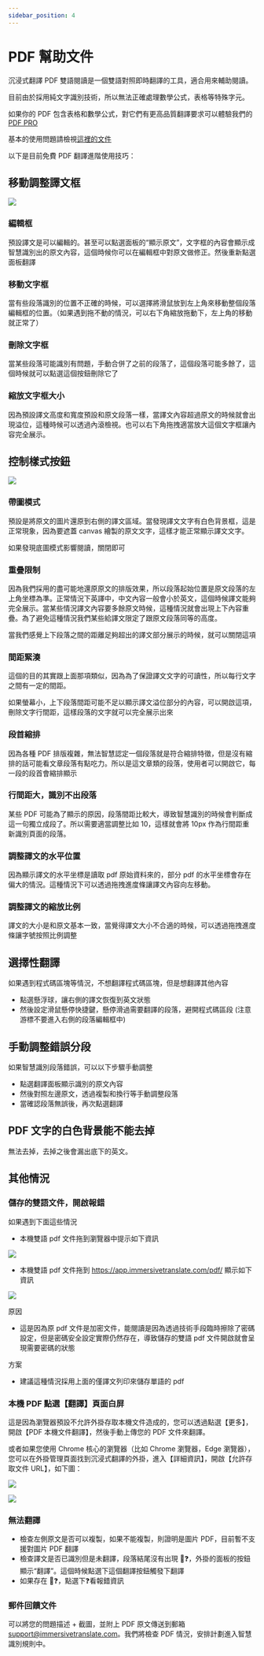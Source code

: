 ```yaml
---
sidebar_position: 4
---
```


# PDF 幫助文件

沉浸式翻譯 PDF 雙語閱讀是一個雙語對照即時翻譯的工具，適合用來輔助閱讀。

目前由於採用純文字識別技術，所以無法正確處理數學公式，表格等特殊字元。

如果你的 PDF 包含表格和數學公式，對它們有更高品質翻譯要求可以體驗我們的 [PDF PRO](https://app.immersivetranslate.com/pdf-pro/)

基本的使用問題請檢視[這裡的文件](/docs/usage/#pdf-%E6%96%87%E4%BB%B6翻譯)

以下是目前免費 PDF 翻譯進階使用技巧：

## 移動調整譯文框

![](https://s.immersivetranslate.com/static/official-static/assets/docs/doc-assets/pdf-move.png)

### 編輯框

預設譯文是可以編輯的。甚至可以點選面板的“顯示原文”，文字框的內容會顯示成智慧識別出的原文內容，這個時候你可以在編輯框中對原文做修正。然後重新點選面板翻譯

### 移動文字框

當有些段落識別的位置不正確的時候，可以選擇將滑鼠放到左上角來移動整個段落編輯框的位置。（如果遇到拖不動的情況，可以右下角縮放拖動下，左上角的移動就正常了）

### 刪除文字框

當某些段落可能識別有問題，手動合併了之前的段落了，這個段落可能多餘了，這個時候就可以點選這個按鈕刪除它了

### 縮放文字框大小

因為預設譯文高度和寬度預設和原文段落一樣，當譯文內容超過原文的時候就會出現溢位，這種時候可以透過內滾檢視。也可以右下角拖拽適當放大這個文字框讓內容完全展示。

## 控制樣式按鈕

![](https://s.immersivetranslate.com/static/official-static/assets/docs/doc-assets/pdf-control.png)

### 帶圖模式

預設是將原文的圖片還原到右側的譯文區域。當發現譯文文字有白色背景框，這是正常現象，因為要遮蓋 canvas 繪製的原文文字，這樣才能正常顯示譯文文字。

如果發現底圖模式影響閱讀，關閉即可

### 重疊限制

因為我們採用的盡可能地還原原文的排版效果，所以段落起始位置是原文段落的左上角坐標為準。正常情況下英譯中，中文內容一般會小於英文，這個時候譯文能夠完全展示。當某些情況譯文內容要多餘原文時候，這種情況就會出現上下內容重疊。為了避免這種情況我們某些給譯文限定了跟原文段落同等的高度。

當我們感覺上下段落之間的距離足夠超出的譯文部分展示的時候，就可以關閉這項

### 間距緊湊

這個的目的其實跟上面那項類似，因為為了保證譯文文字的可讀性，所以每行文字之間有一定的間距。

如果螢幕小，上下段落間距可能不足以顯示譯文溢位部分的內容，可以開啟這項，刪除文字行間距，這樣段落的文字就可以完全展示出來

### 段首縮排

因為各種 PDF 排版複雜，無法智慧認定一個段落就是符合縮排特徵，但是沒有縮排的話可能看文章段落有點吃力。所以是這文章類的段落，使用者可以開啟它，每一段的段首會縮排顯示

### 行間距大，識別不出段落

某些 PDF 可能為了顯示的原因，段落間距比較大，導致智慧識別的時候會判斷成這一句獨立成段了。所以需要適當調整比如 10，這樣就會將 10px 作為行間距重新識別頁面的段落。

### 調整譯文的水平位置

因為顯示譯文的水平坐標是讀取 pdf 原始資料來的，部分 pdf 的水平坐標會存在偏大的情況。這種情況下可以透過拖拽進度條讓譯文內容向左移動。

### 調整譯文的縮放比例

譯文的大小是和原文基本一致，當覺得譯文大小不合適的時候，可以透過拖拽進度條讓字號按照比例調整

## 選擇性翻譯

如果遇到程式碼區塊等情況，不想翻譯程式碼區塊，但是想翻譯其他內容

- 點選懸浮球，讓右側的譯文恢復到英文狀態
- 然後設定滑鼠懸停快捷鍵，懸停滑過需要翻譯的段落，避開程式碼區段 (注意游標不要進入右側的段落編輯框中)

## 手動調整錯誤分段

如果智慧識別段落錯誤，可以以下步驟手動調整

- 點選翻譯面板顯示識別的原文內容
- 然後對照左邊原文，透過複製和換行等手動調整段落
- 當確認段落無誤後，再次點選翻譯

## PDF 文字的白色背景能不能去掉

無法去掉，去掉之後會漏出底下的英文。

## 其他情況

### 儲存的雙語文件，開啟報錯

如果遇到下面這些情況

- 本機雙語 pdf 文件拖到瀏覽器中提示如下資訊

![](https://s.immersivetranslate.com/static/official-static/assets/docs/doc-assets/pdf-open-error.png)

- 本機雙語 pdf 文件拖到 https://app.immersivetranslate.com/pdf/ 顯示如下資訊

![](https://s.immersivetranslate.com/static/official-static/assets/docs/doc-assets/pdf-open-pwd.png)

原因

- 這是因為原 pdf 文件是加密文件，能閱讀是因為透過技術手段臨時擦除了密碼設定，但是密碼安全設定實際仍然存在，導致儲存的雙語 pdf 文件開啟就會呈現需要密碼的狀態

方案

- 建議這種情況採用上面的僅譯文列印來儲存單語的 pdf

### 本機 PDF 點選【翻譯】頁面白屏

這是因為瀏覽器預設不允許外掛存取本機文件造成的，您可以透過點選【更多】，開啟【PDF 本機文件翻譯】，然後手動上傳您的 PDF 文件來翻譯。

或者如果您使用 Chrome 核心的瀏覽器（比如 Chrome 瀏覽器，Edge 瀏覽器），您可以在外掛管理頁面找到沉浸式翻譯的外掛，進入【詳細資訊】，開啟【允許存取文件 URL】，如下圖：

![](https://s.immersivetranslate.com/assets/allow-local-file-1.png)

![](https://s.immersivetranslate.com/assets/allow-pdf-2.png)

### 無法翻譯

- 檢查左側原文是否可以複製，如果不能複製，則證明是圖片 PDF，目前暫不支援對圖片 PDF 翻譯
- 檢查譯文是否已識別但是未翻譯，段落結尾沒有出現 🔄❓，外掛的面板的按鈕顯示“翻譯”。這個時候點選下這個翻譯按鈕觸發下翻譯
- 如果存在 🔄❓，點選下❓看報錯資訊

### 郵件回饋文件

可以將您的問題描述 + 截圖，並附上 PDF 原文傳送到郵箱 support@immersivetranslate.com。我們將檢查 PDF 情況，安排計劃進入智慧識別規則中。
